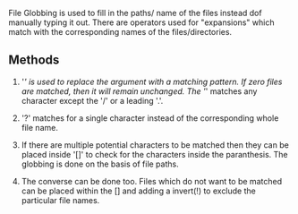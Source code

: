 File Globbing is used to fill in the paths/ name of the files instead dof manually typing it out.
There are operators used for "expansions" which match with the corresponding names of the files/directories.

## Methods

  1. '*' is used to replace the argument with a matching pattern. If zero files are matched, then it will remain unchanged.
     The '*' matches any character except the '/' or a leading '.'.

  2.  '?' matches for a single character instead of the corresponding whole file name.
  3.  If there are multiple potential characters to be matched then they can be placed inside '[]' to check for the characters inside the paranthesis.
    The globbing is done on the basis of file paths.

  4. The converse can be done too. Files which do not want to be matched can be placed within the [] and adding a invert(!) to exclude the particular file names.
